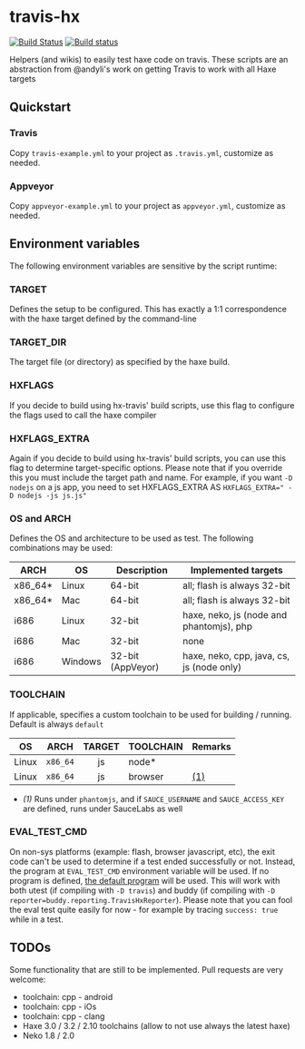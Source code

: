 # travis-hx
[![Build Status](https://travis-ci.org/waneck/travis-hx.svg?branch=master)](https://travis-ci.org/waneck/travis-hx)
[![Build status](https://ci.appveyor.com/api/projects/status/iijaet0v30x55b7u)](https://ci.appveyor.com/project/waneck/travis-hx)

Helpers (and wikis) to easily test haxe code on travis. These scripts are an abstraction from @andyli's work on getting Travis to work with all Haxe targets

## Quickstart

### Travis
Copy `travis-example.yml` to your project as `.travis.yml`, customize as needed.

### Appveyor
Copy `appveyor-example.yml` to your project as `appveyor.yml`, customize as needed.

## Environment variables
The following environment variables are sensitive by the script runtime:

### TARGET
Defines the setup to be configured. This has exactly a 1:1 correspondence with the haxe target defined by the command-line

### TARGET_DIR
The target file (or directory) as specified by the haxe build.

### HXFLAGS
If you decide to build using hx-travis' build scripts, use this flag to configure the flags used to call the haxe compiler

### HXFLAGS_EXTRA
Again if you decide to build using hx-travis' build scripts, you can use this flag to determine target-specific options. Please note that if you override this you must include the target path and name. For example, if you want `-D nodejs` on a js app, you need to set HXFLAGS_EXTRA AS `HXFLAGS_EXTRA=" -D nodejs -js js.js"`

### OS and ARCH
Defines the OS and architecture to be used as test. The following combinations may be used:

| ARCH    |    OS    | Description      |  Implemented targets                                  |
| ------  | -------- | ---------------- | ----------------------------------------------------- |
| x86_64* | Linux    | 64-bit           | all; flash is always 32-bit
| x86_64* | Mac      | 64-bit           | all; flash is always 32-bit
| i686    | Linux    | 32-bit           | haxe, neko, js (node and phantomjs), php
| i686    | Mac      | 32-bit           | none
| i686    | Windows  | 32-bit (AppVeyor)| haxe, neko, cpp, java, cs, js (node only)

### TOOLCHAIN
If applicable, specifies a custom toolchain to be used for building / running. Default is always `default`

|   OS    |    ARCH    |    TARGET    |  TOOLCHAIN  | Remarks
| ------- | :--------: | :----------: | ----------- | -------
| Linux   | `x86_64`   | js           | node* |
| Linux   | `x86_64`   | js           | browser | [(1)](#toolchain_remark_browser)

* <a name="toolchain_remark_browser" /> *(1)* Runs under `phantomjs`, and if `SAUCE_USERNAME` and `SAUCE_ACCESS_KEY` are defined, runs under SauceLabs as well

### EVAL_TEST_CMD
On non-sys platforms (example: flash, browser javascript, etc), the exit code can't be used to determine if a test ended successfully or not. Instead, the program at `EVAL_TEST_CMD` environment variable will be used. If no program is defined, [the default program](extra/evaluate-test/EvalTest.hx) will be used. This will work with both utest (if compiling with `-D travis`) and buddy (if compiling with `-D reporter=buddy.reporting.TravisHxReporter`). Please note that you can fool the eval test quite easily for now - for example by tracing `success: true` while in a test.

## TODOs
Some functionality that are still to be implemented. Pull requests are very welcome:

 * toolchain: cpp - android
 * toolchain: cpp - iOs
 * toolchain: cpp - clang
 * Haxe 3.0 / 3.2 / 2.10 toolchains (allow to not use always the latest haxe)
 * Neko 1.8 / 2.0

